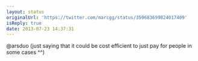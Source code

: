 ```yaml
---
layout: status
originalUrl: 'https://twitter.com/marcgg/status/359683699824017409'
isReply: true
date: 2013-07-23 14:37:31
---
```


@arsduo (just saying that it could be cost efficient to just pay for people in some cases ^^)

